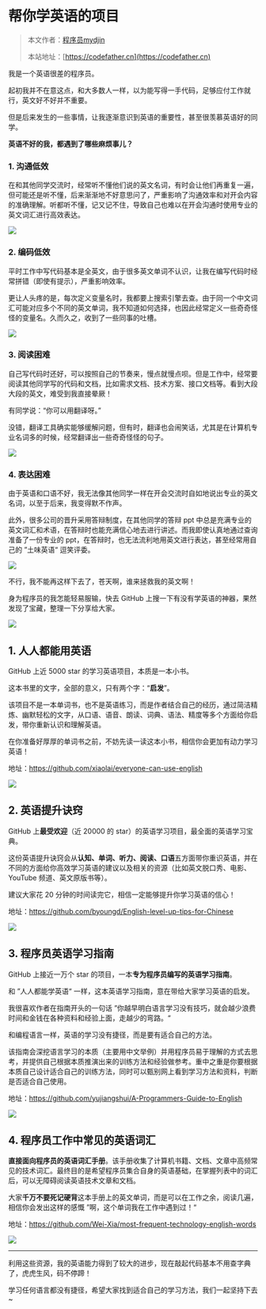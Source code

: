 # 帮你学英语的项目

> 本文作者：[程序员mydjin](https://yuyuanweb.feishu.cn/wiki/Abldw5WkjidySxkKxU2cQdAtnah)
>
> 本站地址：[https://codefather.cn](https://codefather.cn)

我是一个英语很差的程序员。

起初我并不在意这点，和大多数人一样，以为能写得一手代码，足够应付工作就行，英文好不好并不重要。

但是后来发生的一些事情，让我逐渐意识到英语的重要性，甚至很羡慕英语好的同学。



**英语不好的我，都遇到了哪些麻烦事儿？**

### **1. 沟通低效**

在和其他同学交流时，经常听不懂他们说的英文名词，有时会让他们再重复一遍，但可能还是听不懂，后来渐渐地不好意思问了，严重影响了沟通效率和对开会内容的准确理解。听都听不懂，记又记不住，导致自己也难以在开会沟通时使用专业的英文词汇进行高效表达。

![](https://pic.yupi.icu/5563/202311091023476.jpeg)

### **2. 编码低效**

平时工作中写代码基本是全英文，由于很多英文单词不认识，让我在编写代码时经常拼错（即使有提示），严重影响效率。

更让人头疼的是，每次定义变量名时，我都要上搜索引擎去查。由于同一个中文词汇可能对应多个不同的英文单词，我不知道如何选择，也因此经常定义一些奇奇怪怪的变量名。久而久之，收到了一些同事的吐槽。

![](https://pic.yupi.icu/5563/202311091023566.png)

### **3. 阅读困难**

自己写代码时还好，可以按照自己的节奏来，慢点就慢点呗。但是工作中，经常要阅读其他同学写的代码和文档，比如需求文档、技术方案、接口文档等。看到大段大段的英文，难受到我直接晕厥！

有同学说：“你可以用翻译呀。”

没错，翻译工具确实能够缓解问题，但有时，翻译也会闹笑话，尤其是在计算机专业名词多的时候，经常翻译出一些奇奇怪怪的句子。

![](https://pic.yupi.icu/5563/202311091023472.jpeg)

### **4. 表达困难**

由于英语和口语不好，我无法像其他同学一样在开会交流时自如地说出专业的英文名词，以至于后来，我变得默不作声。

此外，很多公司的晋升采用答辩制度，在其他同学的答辩 ppt 中总是充满专业的英文词汇和术语，在答辩时也能充满信心地去进行讲述。而我即使认真地通过查询准备了一份专业的 ppt，在答辩时，也无法流利地用英文进行表达，甚至经常用自己的 ”土味英语“ 逗笑评委。

![](https://pic.yupi.icu/5563/202311091023479.jpeg)

不行，我不能再这样下去了，苍天啊，谁来拯救我的英文啊！

身为程序员的我怎能轻易服输，快去 GitHub 上搜一下有没有学英语的神器，果然发现了宝藏，整理一下分享给大家。

![](https://pic.yupi.icu/5563/202311091023481.jpeg)



## **1. 人人都能用英语**

GitHub 上近 5000 star 的学习英语项目，本质是一本小书。

这本书里的文字，全部的意义，只有两个字：“**启发**”。

该项目不是一本单词书，也不是英语练习，而是作者结合自己的经历，通过简洁精炼、幽默轻松的文字，从口语、语音、朗读、词典、语法、精度等多个方面给你启发，带你重新认识和理解英语。

在你准备好厚厚的单词书之前，不妨先读一读这本小书，相信你会更加有动力学习英语！

地址：https://github.com/xiaolai/everyone-can-use-english

![](https://pic.yupi.icu/5563/202311091023538.png)



## **2. 英语提升诀窍**

GitHub 上**最受欢迎**（近 20000 的 star）的英语学习项目，最全面的英语学习宝典。

这份英语提升诀窍会从**认知、单词、听力、阅读、口语**五方面带你重识英语，并在不同的方面给你高效学习英语的建议以及相关的资源（比如英文脱口秀、电影、YouTube 频道、英文原版书等）。

建议大家花 20 分钟的时间读完它，相信一定能够提升你学习英语的信心！

地址：https://github.com/byoungd/English-level-up-tips-for-Chinese

![](https://pic.yupi.icu/5563/202311091023985.png)

##  

## **3. 程序员英语学习指南**

GitHub 上接近一万个 star 的项目，一本**专为程序员编写的英语学习指南**。

和 ”人人都能学英语“ 一样，这本英语学习指南，意在带给大家学习英语的启发。

我很喜欢作者在指南开头的一句话 ”你越早明白语言学习没有技巧，就会越少浪费时间和金钱在各种资料和经验上面，走越少的弯路。“

和编程语言一样，英语的学习没有捷径，而是要有适合自己的方法。

该指南会深挖语言学习的本质（主要用中文举例）并用程序员易于理解的方式去思考，并提供自己根据本质推演出来的训练方法和经验做参考。重中之重是你要根据本质自己设计适合自己的训练方法，同时可以甄别网上看到学习方法和资料，判断是否适合自己使用。

地址：https://github.com/yujiangshui/A-Programmers-Guide-to-English

![](https://pic.yupi.icu/5563/202311091023039.png)



## **4. 程序员工作中常见的英语词汇**

**直接面向程序员的英语词汇手册**。该手册收集了计算机书籍、文档、文章中高频常见的技术词汇。最终目的是希望程序员集合自身的英语基础，在掌握列表中的词汇后，可以无障碍阅读英语技术文章和文档。

大家**千万不要死记硬背**这本手册上的英文单词，而是可以在工作之余，阅读几遍，相信你会发出这样的感慨 ”啊，这个单词我在工作中遇到过！“

地址：https://github.com/Wei-Xia/most-frequent-technology-english-words

![](https://pic.yupi.icu/5563/202311091023007.png)



------



利用这些资源，我的英语能力得到了较大的进步，现在敲起代码基本不用查字典了，虎虎生风，码不停蹄！

学习任何语言都没有捷径，希望大家找到适合自己的学习方法，我们一起坚持下去~